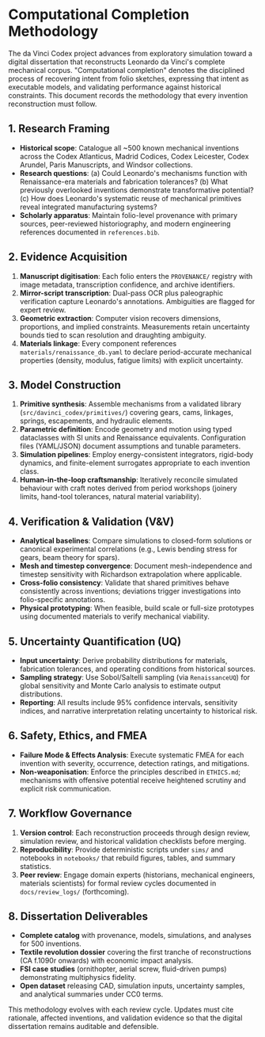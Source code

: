 # Computational Completion Methodology

The da Vinci Codex project advances from exploratory simulation toward a digital dissertation that reconstructs Leonardo da Vinci's complete mechanical corpus. "Computational completion" denotes the disciplined process of recovering intent from folio sketches, expressing that intent as executable models, and validating performance against historical constraints. This document records the methodology that every invention reconstruction must follow.

## 1. Research Framing
- **Historical scope**: Catalogue all ~500 known mechanical inventions across the Codex Atlanticus, Madrid Codices, Codex Leicester, Codex Arundel, Paris Manuscripts, and Windsor collections.
- **Research questions**: (a) Could Leonardo's mechanisms function with Renaissance-era materials and fabrication tolerances? (b) What previously overlooked inventions demonstrate transformative potential? (c) How does Leonardo's systematic reuse of mechanical primitives reveal integrated manufacturing systems?
- **Scholarly apparatus**: Maintain folio-level provenance with primary sources, peer-reviewed historiography, and modern engineering references documented in `references.bib`.

## 2. Evidence Acquisition
1. **Manuscript digitisation**: Each folio enters the `PROVENANCE/` registry with image metadata, transcription confidence, and archive identifiers.
2. **Mirror-script transcription**: Dual-pass OCR plus paleographic verification capture Leonardo's annotations. Ambiguities are flagged for expert review.
3. **Geometric extraction**: Computer vision recovers dimensions, proportions, and implied constraints. Measurements retain uncertainty bounds tied to scan resolution and draughting ambiguity.
4. **Materials linkage**: Every component references `materials/renaissance_db.yaml` to declare period-accurate mechanical properties (density, modulus, fatigue limits) with explicit uncertainty.

## 3. Model Construction
1. **Primitive synthesis**: Assemble mechanisms from a validated library (`src/davinci_codex/primitives/`) covering gears, cams, linkages, springs, escapements, and hydraulic elements.
2. **Parametric definition**: Encode geometry and motion using typed dataclasses with SI units and Renaissance equivalents. Configuration files (YAML/JSON) document assumptions and tunable parameters.
3. **Simulation pipelines**: Employ energy-consistent integrators, rigid-body dynamics, and finite-element surrogates appropriate to each invention class.
4. **Human-in-the-loop craftsmanship**: Iteratively reconcile simulated behaviour with craft notes derived from period workshops (joinery limits, hand-tool tolerances, natural material variability).

## 4. Verification & Validation (V&V)
- **Analytical baselines**: Compare simulations to closed-form solutions or canonical experimental correlations (e.g., Lewis bending stress for gears, beam theory for spars).
- **Mesh and timestep convergence**: Document mesh-independence and timestep sensitivity with Richardson extrapolation where applicable.
- **Cross-folio consistency**: Validate that shared primitives behave consistently across inventions; deviations trigger investigations into folio-specific annotations.
- **Physical prototyping**: When feasible, build scale or full-size prototypes using documented materials to verify mechanical viability.

## 5. Uncertainty Quantification (UQ)
- **Input uncertainty**: Derive probability distributions for materials, fabrication tolerances, and operating conditions from historical sources.
- **Sampling strategy**: Use Sobol/Saltelli sampling (via `RenaissanceUQ`) for global sensitivity and Monte Carlo analysis to estimate output distributions.
- **Reporting**: All results include 95% confidence intervals, sensitivity indices, and narrative interpretation relating uncertainty to historical risk.

## 6. Safety, Ethics, and FMEA
- **Failure Mode & Effects Analysis**: Execute systematic FMEA for each invention with severity, occurrence, detection ratings, and mitigations.
- **Non-weaponisation**: Enforce the principles described in `ETHICS.md`; mechanisms with offensive potential receive heightened scrutiny and explicit risk communication.

## 7. Workflow Governance
1. **Version control**: Each reconstruction proceeds through design review, simulation review, and historical validation checklists before merging.
2. **Reproducibility**: Provide deterministic scripts under `sims/` and notebooks in `notebooks/` that rebuild figures, tables, and summary statistics.
3. **Peer review**: Engage domain experts (historians, mechanical engineers, materials scientists) for formal review cycles documented in `docs/review_logs/` (forthcoming).

## 8. Dissertation Deliverables
- **Complete catalog** with provenance, models, simulations, and analyses for 500 inventions.
- **Textile revolution dossier** covering the first tranche of reconstructions (CA f.1090r onwards) with economic impact analysis.
- **FSI case studies** (ornithopter, aerial screw, fluid-driven pumps) demonstrating multiphysics fidelity.
- **Open dataset** releasing CAD, simulation inputs, uncertainty samples, and analytical summaries under CC0 terms.

This methodology evolves with each review cycle. Updates must cite rationale, affected inventions, and validation evidence so that the digital dissertation remains auditable and defensible.
